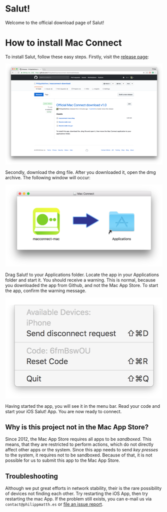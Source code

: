 # Salut!

Welcome to the official download page of Salut!

# How to install Mac Connect

To install Salut, follow these easy steps. Firstly, visit the [release page](https://github.com/PhilippMatthes/salut-download/releases):

![Tutorial: Download](tutorial-slides/download.png?raw=true "Title")

Secondly, download the dmg file. After you downloaded it, open the dmg archive. The following window will occur:

![Tutorial: Archive](tutorial-slides/installation.png?raw=true "Title")

Drag Salut! to your Applications folder. Locate the app in your Applications folder and start it. You should receive a warning. This is normal, because you downloaded the app from Github, and not the Mac App Store. To start the app, confirm the warning message.

![Tutorial: App](tutorial-slides/menu.png?raw=true "Title")

Having started the app, you will see it in the menu bar. Read your code and start your iOS Salut! App. You are now ready to connect.

## Why is this project not in the Mac App Store?

Since 2012, the Mac App Store requires all apps to be *sandboxed*. This means, that they are restricted to perform actions, which do not directly affect other apps or the system. Since this app needs to send *key presses* to the system, it requires not to be sandboxed. Because of that, it is not possible for us to submit this app to the Mac App Store.

## Troubleshooting

Although we put great efforts in network stability, their is the rare possibility of devices not finding each other. Try restarting the iOS App, then try restarting the mac App. If the problem still exists, you can e-mail us via `contact@philippmatth.es` or [file an issue report](https://github.com/PhilippMatthes/salut-download/issues).




